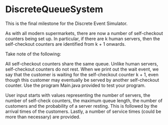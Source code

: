 # DiscreteQueueSystem
This is the final milestone for the Discrete Event Simulator.

As with all modern supermarkets, there are now a number of self-checkout counters being set up. In particular, if there are k human servers, then the self-checkout counters are identified from k + 1 onwards.

Take note of the following:

All self-checkout counters share the same queue.
Unlike human servers, self-checkout counters do not rest.
When we print out the wait event, we say that the customer is waiting for the self-checkout counter k + 1, even though this customer may eventually be served by another self-checkout counter.
Use the program Main.java provided to test your program.

User input starts with values representing the number of servers, the number of self-check counters, the maximum queue length, the number of customers and the probability of a server resting. This is followed by the arrival times of the customers. Lastly, a number of service times (could be more than necessary) are provided.
